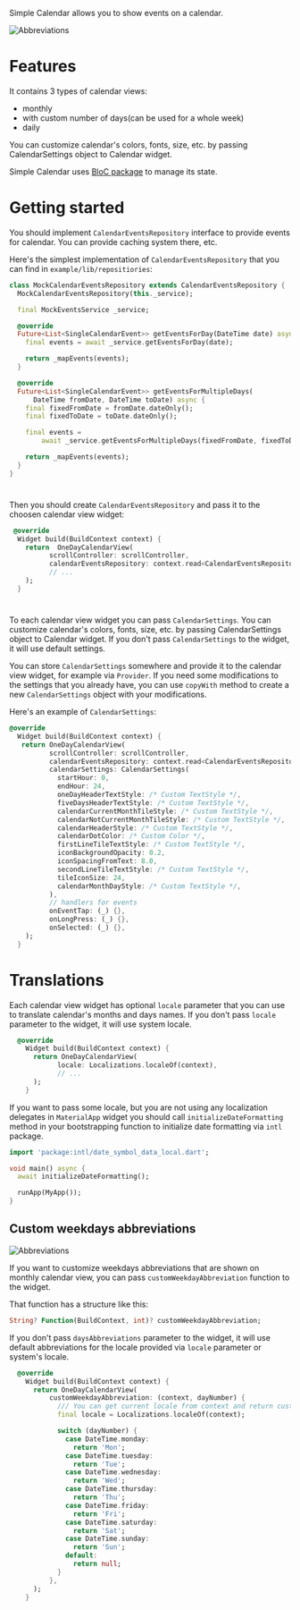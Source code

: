 <!-- 
This README describes the package. If you publish this package to pub.dev,
this README's contents appear on the landing page for your package.

For information about how to write a good package README, see the guide for
[writing package pages](https://dart.dev/guides/libraries/writing-package-pages). 

For general information about developing packages, see the Dart guide for
[creating packages](https://dart.dev/guides/libraries/create-library-packages)
and the Flutter guide for
[developing packages and plugins](https://flutter.dev/developing-packages). 
-->

Simple Calendar allows you to show events on a calendar.

![Abbreviations](./images/example.gif)


# Features

It contains 3 types of calendar views:
* monthly
* with custom number of days(can be used for a whole week)
* daily

You can customize calendar's colors, fonts, size, etc. by passing CalendarSettings object to Calendar widget.

Simple Calendar uses [BloC package](https://github.com/felangel/bloc) to manage its state.

# Getting started

You should implement `CalendarEventsRepository` interface to provide events for calendar. You can provide caching system there, etc. 

Here's the simplest implementation of `CalendarEventsRepository` that you can find in `example/lib/repositiories`:

```dart
class MockCalendarEventsRepository extends CalendarEventsRepository {
  MockCalendarEventsRepository(this._service);

  final MockEventsService _service;

  @override
  Future<List<SingleCalendarEvent>> getEventsForDay(DateTime date) async {
    final events = await _service.getEventsForDay(date);

    return _mapEvents(events);
  }

  @override
  Future<List<SingleCalendarEvent>> getEventsForMultipleDays(
      DateTime fromDate, DateTime toDate) async {
    final fixedFromDate = fromDate.dateOnly();
    final fixedToDate = toDate.dateOnly();

    final events =
        await _service.getEventsForMultipleDays(fixedFromDate, fixedToDate);

    return _mapEvents(events);
  }
}
```
#
Then you should create `CalendarEventsRepository` and pass it to the choosen calendar view widget:

```dart
 @override
  Widget build(BuildContext context) {
    return  OneDayCalendarView(
          scrollController: scrollController,
          calendarEventsRepository: context.read<CalendarEventsRepository>(),
          // ...
    );
  }
```
#

To each calendar view widget you can pass `CalendarSettings`. You can customize calendar's colors, fonts, size, etc. by passing CalendarSettings object to Calendar widget. If you don't pass `CalendarSettings` to the widget, it will use default settings.

You can store `CalendarSettings` somewhere and provide it to the calendar view widget, for example via `Provider`. If you need some modifications to the settings that you already have, you can use `copyWith` method to create a new `CalendarSettings` object with your modifications.

 Here's an example of `CalendarSettings`:


```dart
@override
  Widget build(BuildContext context) {
   return OneDayCalendarView(
          scrollController: scrollController,
          calendarEventsRepository: context.read<CalendarEventsRepository>(),
          calendarSettings: CalendarSettings(
            startHour: 0,
            endHour: 24,
            oneDayHeaderTextStyle: /* Custom TextStyle */,
            fiveDaysHeaderTextStyle: /* Custom TextStyle */,
            calendarCurrentMonthTileStyle: /* Custom TextStyle */,
            calendarNotCurrentMonthTileStyle: /* Custom TextStyle */,
            calendarHeaderStyle: /* Custom TextStyle */,
            calendarDotColor: /* Custom Color */,
            firstLineTileTextStyle: /* Custom TextStyle */,
            iconBackgroundOpacity: 0.2,
            iconSpacingFromText: 8.0,
            secondLineTileTextStyle: /* Custom TextStyle */,
            tileIconSize: 24,
            calendarMonthDayStyle: /* Custom TextStyle */,
          ),
          // handlers for events
          onEventTap: (_) {},
          onLongPress: (_) {},
          onSelected: (_) {},
    );
  }
```

# Translations
Each calendar view widget has optional `locale` parameter that you can use to translate calendar's months and days names. If you don't pass `locale` parameter to the widget, it will use system locale.

```dart
  @override
    Widget build(BuildContext context) {
      return OneDayCalendarView(
            locale: Localizations.localeOf(context),
            // ...
      );
    }
```

If you want to pass some locale, but you are not using any localization delegates in `MaterialApp` widget you should call `initializeDateFormatting` method in your bootstrapping function to initialize date formatting via `intl` package.

```dart
import 'package:intl/date_symbol_data_local.dart';

void main() async {
  await initializeDateFormatting();

  runApp(MyApp());
}
```

## Custom weekdays abbreviations

![Abbreviations](./images/days_abbreviations.jpg)

If you want to customize weekdays abbreviations that are shown on monthly calendar view, you can pass `customWeekdayAbbreviation` function to the widget.

That function has a structure like this:
```dart
String? Function(BuildContext, int)? customWeekdayAbbreviation;
```


 If you don't pass `daysAbbreviations` parameter to the widget, it will use default abbreviations for the locale provided via `locale` parameter or system's locale.

```dart
  @override
    Widget build(BuildContext context) {
      return OneDayCalendarView(
          customWeekdayAbbreviation: (context, dayNumber) {
            /// You can get current locale from context and return custom translated abbreviations
            final locale = Localizations.localeOf(context);

            switch (dayNumber) {
              case DateTime.monday:
                return 'Mon';
              case DateTime.tuesday:
                return 'Tue';
              case DateTime.wednesday:
                return 'Wed';
              case DateTime.thursday:
                return 'Thu';
              case DateTime.friday:
                return 'Fri';
              case DateTime.saturday:
                return 'Sat';
              case DateTime.sunday:
                return 'Sun';
              default:
                return null;
            } 
          },
      );
    }
```
